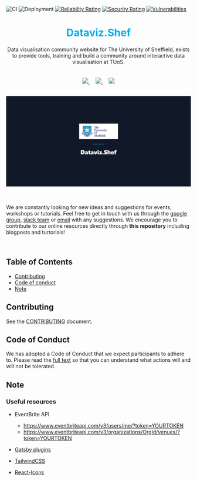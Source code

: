 ![CI](https://github.com/researchdata-sheffield/dataviz-hub2/workflows/CI/badge.svg?branch=development) ![Deployment](https://github.com/researchdata-sheffield/dataviz-hub2/workflows/Deploy/badge.svg?branch=master) [![Reliability Rating](https://sonarcloud.io/api/project_badges/measure?project=researchdata-sheffield_dataviz-hub2&metric=reliability_rating)](https://sonarcloud.io/dashboard?id=researchdata-sheffield_dataviz-hub2) [![Security Rating](https://sonarcloud.io/api/project_badges/measure?project=researchdata-sheffield_dataviz-hub2&metric=security_rating)](https://sonarcloud.io/dashboard?id=researchdata-sheffield_dataviz-hub2) [![Vulnerabilities](https://sonarcloud.io/api/project_badges/measure?project=researchdata-sheffield_dataviz-hub2&metric=vulnerabilities)](https://sonarcloud.io/dashboard?id=researchdata-sheffield_dataviz-hub2)  



<center>
<h1 style="color: #00aeef"> Dataviz.Shef </h1>
<h4 style="font-weight: 400">Data visualisation community website for The University of Sheffield, exists to provide tools, training and build a community around interactive data visualisation at TUoS.</h4>
</center>

<br />

<div align="center">
  <a href="https://shef-dataviz.slack.com" target="_blank" rel="noopener noreferrer">
    <img src="https://upload.wikimedia.org/wikipedia/commons/thumb/b/b9/Slack_Technologies_Logo.svg/1280px-Slack_Technologies_Logo.svg.png" width="20%" />
  </a>
  <span width="10%">&nbsp; &nbsp;</span>
  <a href="https://groups.google.com/a/sheffield.ac.uk/forum/?hl=en#!forum/shef_dataviz-group" target="_blank" rel="noopener noreferrer">
    <img src="https://upload.wikimedia.org/wikipedia/commons/5/53/Google_%22G%22_Logo.svg" width="5%" />
  </a>
    <span width="10%">&nbsp; &nbsp;</span>
  <a href="mailto:rdm@sheffield.ac.uk" target="_blank" rel="noopener noreferrer">
    <img src="https://upload.wikimedia.org/wikipedia/commons/7/75/Antu-mail-folder-sent-16.svg" width="5%" />
  </a>
</div>


<br />


![Fig1](./src/images/readme/readme.png)

<br />

We are constantly looking for new ideas and suggestions for events, workshops or tutorials. Feel free to get in touch with us through the [google group](https://groups.google.com/a/sheffield.ac.uk/forum/?hl=en#!forum/shef_dataviz-group), [slack team](https://shef-dataviz.slack.com) or [email](mailto:rdm@sheffield.ac.uk) with any suggestions. We encourage you to contribute to our online resources directly through **this repository** including blogposts and turtorials!



<br />

## Table of Contents

 - <a href="#contributing">Contributing</a>
 - <a href="#code-of-conduct">Code of conduct</a>
 - <a href="#note">Note</a>


## Contributing
See the [CONTRIBUTING](./CONTRIBUTING.md) document.

## Code of Conduct
We has adopted a Code of Conduct that we expect participants to adhere to. Please read the [full text](./CODE-OF-CONDUCT.md) so that you can understand what actions will and will not be tolerated.

## Note

### Useful resources

- EventBrite API 
  - https://www.eventbriteapi.com/v3/users/me/?token=YOURTOKEN
  - https://www.eventbriteapi.com/v3/organizations/OrgId/venues/?token=YOURTOKEN

- [Gatsby plugins](https://www.gatsbyjs.org/plugins/)  
- [TailwindCSS](https://tailwindcss.com/docs/preflight)  
- [React-Icons](https://react-icons.netlify.com/#/)